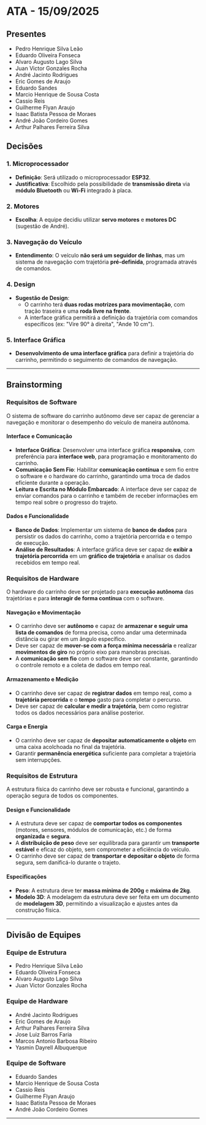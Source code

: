# **ATA - 15/09/2025**

## **Presentes**
- Pedro Henrique Silva Leão
- Eduardo Oliveira Fonseca
- Alvaro Augusto Lago Silva
- Juan Victor Gonzales Rocha
- André Jacinto Rodrigues
- Eric Gomes de Araujo
- Eduardo Sandes
- Marcio Henrique de Sousa Costa
- Cassio Reis
- Guilherme Flyan Araujo
- Isaac Batista Pessoa de Moraes
- André João Cordeiro Gomes
- Arthur Palhares Ferreira Silva

## **Decisões**

### 1. **Microprocessador**
- **Definição**: Será utilizado o microprocessador **ESP32**.
- **Justificativa**: Escolhido pela possibilidade de **transmissão direta** via **módulo Bluetooth** ou **Wi-Fi** integrado à placa.

### 2. **Motores**
- **Escolha**: A equipe decidiu utilizar **servo motores** e **motores DC** (sugestão de André).

### 3. **Navegação do Veículo**
- **Entendimento**: O veículo **não será um seguidor de linhas**, mas um sistema de navegação com trajetória **pré-definida**, programada através de comandos.

### 4. **Design**
- **Sugestão de Design**:
  - O carrinho terá **duas rodas motrizes para movimentação**, com tração traseira e uma **roda livre na frente**.
  - A interface gráfica permitirá a definição da trajetória com comandos específicos (ex: "Vire 90° à direita", "Ande 10 cm").

### 5. **Interface Gráfica**
- **Desenvolvimento de uma interface gráfica** para definir a trajetória do carrinho, permitindo o seguimento de comandos de navegação.

---

## **Brainstorming**

### **Requisitos de Software**

O sistema de software do carrinho autônomo deve ser capaz de gerenciar a navegação e monitorar o desempenho do veículo de maneira autônoma.

#### **Interface e Comunicação**
- **Interface Gráfica**: Desenvolver uma interface gráfica **responsiva**, com preferência para **interface web**, para programação e monitoramento do carrinho.
- **Comunicação Sem Fio**: Habilitar **comunicação contínua** e sem fio entre o software e o hardware do carrinho, garantindo uma troca de dados eficiente durante a operação.
- **Leitura e Escrita no Módulo Embarcado**: A interface deve ser capaz de enviar comandos para o carrinho e também de receber informações em tempo real sobre o progresso do trajeto.

#### **Dados e Funcionalidade**
- **Banco de Dados**: Implementar um sistema de **banco de dados** para persistir os dados do carrinho, como a trajetória percorrida e o tempo de execução.
- **Análise de Resultados**: A interface gráfica deve ser capaz de **exibir a trajetória percorrida** em um **gráfico de trajetória** e analisar os dados recebidos em tempo real.

### **Requisitos de Hardware**

O hardware do carrinho deve ser projetado para **execução autônoma** das trajetórias e para **interagir de forma contínua** com o software.

#### **Navegação e Movimentação**
- O carrinho deve ser **autônomo** e capaz de **armazenar e seguir uma lista de comandos** de forma precisa, como andar uma determinada distância ou girar em um ângulo específico.
- Deve ser capaz de **mover-se com a força mínima necessária** e realizar **movimentos de giro** no próprio eixo para manobras precisas.
- A **comunicação sem fio** com o software deve ser constante, garantindo o controle remoto e a coleta de dados em tempo real.

#### **Armazenamento e Medição**
- O carrinho deve ser capaz de **registrar dados** em tempo real, como a **trajetória percorrida** e o **tempo** gasto para completar o percurso.
- Deve ser capaz de **calcular e medir a trajetória**, bem como registrar todos os dados necessários para análise posterior.

#### **Carga e Energia**
- O carrinho deve ser capaz de **depositar automaticamente o objeto** em uma caixa acolchoada no final da trajetória.
- Garantir **permanência energética** suficiente para completar a trajetória sem interrupções.

### **Requisitos de Estrutura**

A estrutura física do carrinho deve ser robusta e funcional, garantindo a operação segura de todos os componentes.

#### **Design e Funcionalidade**
- A estrutura deve ser capaz de **comportar todos os componentes** (motores, sensores, módulos de comunicação, etc.) de forma **organizada** e **segura**.
- A **distribuição de peso** deve ser equilibrada para garantir um **transporte estável** e eficaz do objeto, sem comprometer a eficiência do veículo.
- O carrinho deve ser capaz de **transportar e depositar o objeto** de forma segura, sem danificá-lo durante o trajeto.

#### **Especificações**
- **Peso**: A estrutura deve ter **massa mínima de 200g** e **máxima de 2kg**.
- **Modelo 3D**: A modelagem da estrutura deve ser feita em um documento de **modelagem 3D**, permitindo a visualização e ajustes antes da construção física.

---

## **Divisão de Equipes**

### **Equipe de Estrutura**
- Pedro Henrique Silva Leão
- Eduardo Oliveira Fonseca
- Alvaro Augusto Lago Silva
- Juan Victor Gonzales Rocha

### **Equipe de Hardware**
- André Jacinto Rodrigues
- Eric Gomes de Araujo
- Arthur Palhares Ferreira Silva
- Jose Luiz Barros Faria
- Marcos Antonio Barbosa Ribeiro
- Yasmin Dayrell Albuquerque

### **Equipe de Software**
- Eduardo Sandes
- Marcio Henrique de Sousa Costa
- Cassio Reis
- Guilherme Flyan Araujo
- Isaac Batista Pessoa de Moraes
- André João Cordeiro Gomes

---